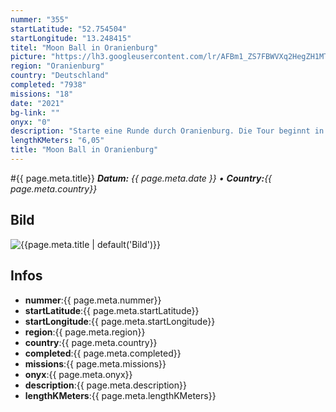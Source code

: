 ```yaml
---
nummer: "355"
startLatitude: "52.754504"
startLongitude: "13.248415"
titel: "Moon Ball in Oranienburg"
picture: "https://lh3.googleusercontent.com/lr/AFBm1_ZS7FBWVXq2HegZH1MTmcjIlfCQrijezIXyOHQ5amoAwe_8mUkZ8eyHla_h12XlwxDcafWlL3jLwjYh-WX631E0SneC0IURi8ngkn0KtOSEN3D8-D9jd4pqUqn2p3BOdpAKgFg79nG_vfu0l7Yup3DtKuFZc1THJizBckhH2KePLEkMzdlJuZkncd73XwjGgBT_8LXJKPNDYU-LQCumgFDpq70jo6_eGXBAyvvw_U6lQv4VWlfuiRaMvZ1xWZp9p6o7LMaC1V_z4k1sF3g5eLA9_68Qlt06oh2bVSry1ZE4b0y-IbW86Xd_hUocmsprdsujFsyWzG4vl8__oZ35_dapf6u81Rvy4BGwlxeiFMhYxV3waa8hPxHnE7UA9LERtHzWyE1UKbKTTr828T9-GD3Y9ObDsl1uzmEYjCp1-KF3sn-T_JAOR8enuLwdP7K573YXDR8P7dbXzzNQGsB-uhCgSQ624zTQnFPj4CFZ75PhZ0Oe-ZzFIoNsClHnJ4_pTP02plCiU80Ams7e-NaSfw_vF5b_IkkDrwA71TJJjpq05-LyJfcMmlk2_Xu2jkfuAVY0xuzzwsJyJ1UeuqE3BZoTOV6EzOIZenveBI8SXOhpXlHYvLFlB0D0AQwOXc8IK3aHncHkQeHD5mR47t47fRIenE4onL-Qq3ngFNbjcPjczPEaPqU2paxgVzYYQIxkTJNvR8TrECk7_wOYUie3e1YJqJOWnvNwExXf7ybjDfhUd2wrhL_rlDa4gLyCh9gFttxx48Z5mKNziRfFBnM8HkXSyIXAvGNUpG_YlCy2cUInLL5M2MM82fwlhw9M_JkzILyOzfpz7CtK_K5f3rW_AFlSLEClWgD1liYI"
region: "Oranienburg"
country: "Deutschland"
completed: "7938"
missions: "18"
date: "2021"
bg-link: ""
onyx: "0"
description: "Starte eine Runde durch Oranienburg. Die Tour beginnt in der Bernauer Straße"
lengthKMeters: "6,05"
title: "Moon Ball in Oranienburg"
---
```


#{{ page.meta.title}}
_**Datum:** {{ page.meta.date }} • **Country:**{{ page.meta.country}}_

## Bild
![{{page.meta.title | default('Bild')}}]({{page.meta.picture}})

## Infos
- **nummer**:{{ page.meta.nummer}}
- **startLatitude**:{{ page.meta.startLatitude}}
- **startLongitude**:{{ page.meta.startLongitude}}
- **region**:{{ page.meta.region}}
- **country**:{{ page.meta.country}}
- **completed**:{{ page.meta.completed}}
- **missions**:{{ page.meta.missions}}
- **onyx**:{{ page.meta.onyx}}
- **description**:{{ page.meta.description}}
- **lengthKMeters**:{{ page.meta.lengthKMeters}}

